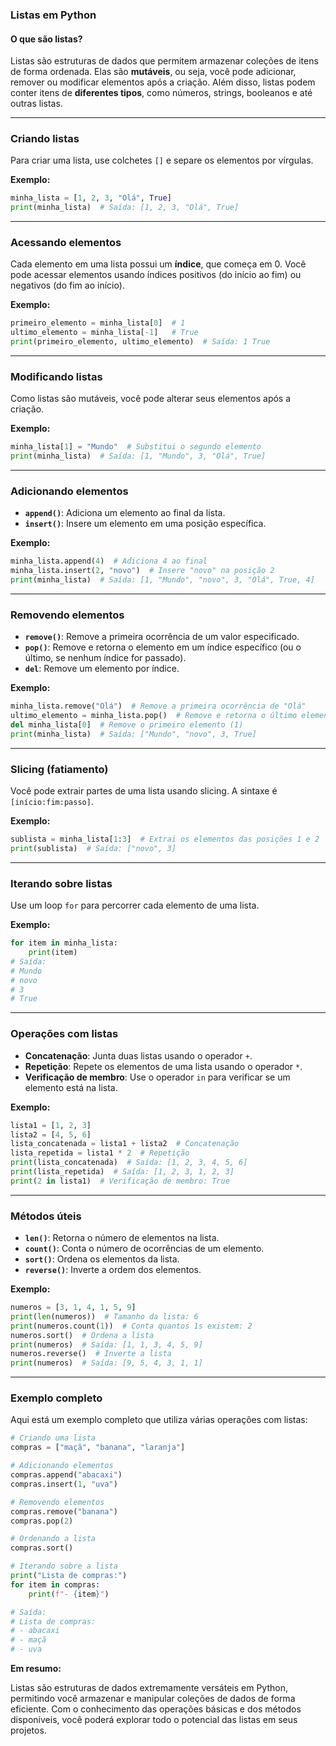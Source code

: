 ### **Listas em Python**

#### **O que são listas?**
Listas são estruturas de dados que permitem armazenar coleções de itens de forma ordenada. Elas são **mutáveis**, ou seja, você pode adicionar, remover ou modificar elementos após a criação. Além disso, listas podem conter itens de **diferentes tipos**, como números, strings, booleanos e até outras listas.

---

### **Criando listas**
Para criar uma lista, use colchetes `[]` e separe os elementos por vírgulas.

**Exemplo:**
```python
minha_lista = [1, 2, 3, "Olá", True]
print(minha_lista)  # Saída: [1, 2, 3, "Olá", True]
```

---

### **Acessando elementos**
Cada elemento em uma lista possui um **índice**, que começa em 0. Você pode acessar elementos usando índices positivos (do início ao fim) ou negativos (do fim ao início).

**Exemplo:**
```python
primeiro_elemento = minha_lista[0]  # 1
ultimo_elemento = minha_lista[-1]   # True
print(primeiro_elemento, ultimo_elemento)  # Saída: 1 True
```

---

### **Modificando listas**
Como listas são mutáveis, você pode alterar seus elementos após a criação.

**Exemplo:**
```python
minha_lista[1] = "Mundo"  # Substitui o segundo elemento
print(minha_lista)  # Saída: [1, "Mundo", 3, "Olá", True]
```

---

### **Adicionando elementos**
- **`append()`**: Adiciona um elemento ao final da lista.
- **`insert()`**: Insere um elemento em uma posição específica.

**Exemplo:**
```python
minha_lista.append(4)  # Adiciona 4 ao final
minha_lista.insert(2, "novo")  # Insere "novo" na posição 2
print(minha_lista)  # Saída: [1, "Mundo", "novo", 3, "Olá", True, 4]
```

---

### **Removendo elementos**
- **`remove()`**: Remove a primeira ocorrência de um valor especificado.
- **`pop()`**: Remove e retorna o elemento em um índice específico (ou o último, se nenhum índice for passado).
- **`del`**: Remove um elemento por índice.

**Exemplo:**
```python
minha_lista.remove("Olá")  # Remove a primeira ocorrência de "Olá"
ultimo_elemento = minha_lista.pop()  # Remove e retorna o último elemento (4)
del minha_lista[0]  # Remove o primeiro elemento (1)
print(minha_lista)  # Saída: ["Mundo", "novo", 3, True]
```

---

### **Slicing (fatiamento)**
Você pode extrair partes de uma lista usando slicing. A sintaxe é `[início:fim:passo]`.

**Exemplo:**
```python
sublista = minha_lista[1:3]  # Extrai os elementos das posições 1 e 2
print(sublista)  # Saída: ["novo", 3]
```

---

### **Iterando sobre listas**
Use um loop `for` para percorrer cada elemento de uma lista.

**Exemplo:**
```python
for item in minha_lista:
    print(item)
# Saída:
# Mundo
# novo
# 3
# True
```

---

### **Operações com listas**
- **Concatenação**: Junta duas listas usando o operador `+`.
- **Repetição**: Repete os elementos de uma lista usando o operador `*`.
- **Verificação de membro**: Use o operador `in` para verificar se um elemento está na lista.

**Exemplo:**
```python
lista1 = [1, 2, 3]
lista2 = [4, 5, 6]
lista_concatenada = lista1 + lista2  # Concatenação
lista_repetida = lista1 * 2  # Repetição
print(lista_concatenada)  # Saída: [1, 2, 3, 4, 5, 6]
print(lista_repetida)  # Saída: [1, 2, 3, 1, 2, 3]
print(2 in lista1)  # Verificação de membro: True
```

---

### **Métodos úteis**
- **`len()`**: Retorna o número de elementos na lista.
- **`count()`**: Conta o número de ocorrências de um elemento.
- **`sort()`**: Ordena os elementos da lista.
- **`reverse()`**: Inverte a ordem dos elementos.

**Exemplo:**
```python
numeros = [3, 1, 4, 1, 5, 9]
print(len(numeros))  # Tamanho da lista: 6
print(numeros.count(1))  # Conta quantos 1s existem: 2
numeros.sort()  # Ordena a lista
print(numeros)  # Saída: [1, 1, 3, 4, 5, 9]
numeros.reverse()  # Inverte a lista
print(numeros)  # Saída: [9, 5, 4, 3, 1, 1]
```

---

### **Exemplo completo**
Aqui está um exemplo completo que utiliza várias operações com listas:

```python
# Criando uma lista
compras = ["maçã", "banana", "laranja"]

# Adicionando elementos
compras.append("abacaxi")
compras.insert(1, "uva")

# Removendo elementos
compras.remove("banana")
compras.pop(2)

# Ordenando a lista
compras.sort()

# Iterando sobre a lista
print("Lista de compras:")
for item in compras:
    print(f"- {item}")

# Saída:
# Lista de compras:
# - abacaxi
# - maçã
# - uva
```

**Em resumo:**

Listas são estruturas de dados extremamente versáteis em Python, permitindo você armazenar e manipular coleções de dados de forma eficiente. Com o conhecimento das operações básicas e dos métodos disponíveis, você poderá explorar todo o potencial das listas em seus projetos.
